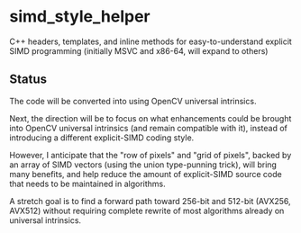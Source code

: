 # simd_style_helper

C++ headers, templates, and inline methods for easy-to-understand explicit SIMD programming (initially MSVC and x86-64, will expand to others)

## Status

The code will be converted into using OpenCV universal intrinsics.

Next, the direction will be to focus on what enhancements could be brought into OpenCV universal intrinsics 
(and remain compatible with it), instead of introducing a different explicit-SIMD coding style.

However, I anticipate that the "row of pixels" and "grid of pixels", backed by an array of SIMD vectors 
(using the union type-punning trick), will bring many benefits, and help reduce the amount of explicit-SIMD
source code that needs to be maintained in algorithms.

A stretch goal is to find a forward path toward 256-bit and 512-bit (AVX256, AVX512) without requiring
complete rewrite of most algorithms already on universal intrinsics.

